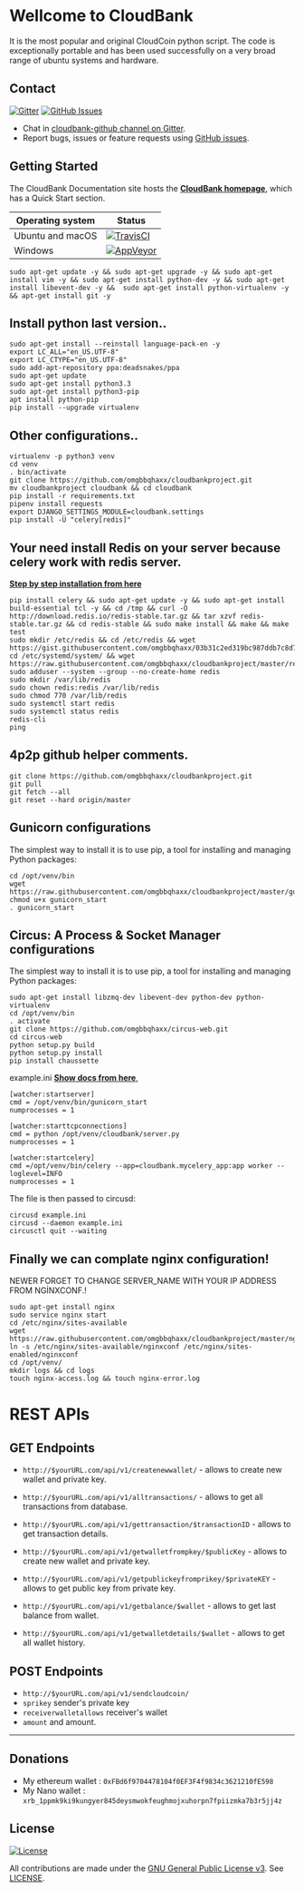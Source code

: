 # Wellcome to CloudBank

It is the most popular and original CloudCoin python script. The code is exceptionally portable and has been used successfully on a very broad range of ubuntu systems and hardware.

## Contact

[![Gitter](https://img.shields.io/gitter/room/nwjs/nw.js.svg)](https://gitter.im/cloudbank-github/)
[![GitHub Issues](https://img.shields.io/badge/open%20issues-0-yellow.svg)](https://github.com/omgbbqhaxx/CloudBank/issues)

- Chat in [cloudbank-github channel on Gitter](https://gitter.im/cloudbank-github).
- Report bugs, issues or feature requests using [GitHub issues](issues/new).



## Getting Started

The CloudBank Documentation site hosts the **[CloudBank homepage](http://cloudbankproject.com/)**, which
has a Quick Start section.

Operating system | Status
---------------- | ----------
Ubuntu and macOS | [![TravisCI](https://img.shields.io/badge/build-passing-brightgreen.svg)](https://travis-ci.org/cloudbank/cloudbank-github)
Windows          | [![AppVeyor](https://img.shields.io/badge/build-passing-brightgreen.svg)](https://ci.appveyor.com/project/cloudbank/cloudbank-github)


```shell
sudo apt-get update -y && sudo apt-get upgrade -y && sudo apt-get install vim -y && sudo apt-get install python-dev -y && sudo apt-get install libevent-dev -y &&  sudo apt-get install python-virtualenv -y && apt-get install git -y
```



## Install python last version..

```shell
sudo apt-get install --reinstall language-pack-en -y
export LC_ALL="en_US.UTF-8"
export LC_CTYPE="en_US.UTF-8"
sudo add-apt-repository ppa:deadsnakes/ppa
sudo apt-get update
sudo apt-get install python3.3
sudo apt-get install python3-pip
apt install python-pip
pip install --upgrade virtualenv
```

## Other configurations..

```shell
virtualenv -p python3 venv
cd venv
. bin/activate
git clone https://github.com/omgbbqhaxx/cloudbankproject.git
mv cloudbankproject cloudbank && cd cloudbank
pip install -r requirements.txt
pipenv install requests
export DJANGO_SETTINGS_MODULE=cloudbank.settings
pip install -U "celery[redis]"
```


## Your need install Redis on your server because celery work with redis server.
**[Step by step installation from here](https://www.digitalocean.com/community/tutorials/how-to-install-and-configure-redis-on-ubuntu-16-04)**

```shell
pip install celery && sudo apt-get update -y && sudo apt-get install build-essential tcl -y && cd /tmp && curl -O http://download.redis.io/redis-stable.tar.gz && tar xzvf redis-stable.tar.gz && cd redis-stable && sudo make install && make && make test
sudo mkdir /etc/redis && cd /etc/redis && wget https://gist.githubusercontent.com/omgbbqhaxx/03b31c2ed319bc987ddb7c8d77c33861/raw/d04c90c96e950c7fb2528774259c3843b20fb7a3/redis.conf
cd /etc/systemd/system/ && wget  https://raw.githubusercontent.com/omgbbqhaxx/cloudbankproject/master/redis.service
sudo adduser --system --group --no-create-home redis
sudo mkdir /var/lib/redis
sudo chown redis:redis /var/lib/redis
sudo chmod 770 /var/lib/redis
sudo systemctl start redis
sudo systemctl status redis
redis-cli
ping
```



## 4p2p github helper comments.
```shell
git clone https://github.com/omgbbqhaxx/cloudbankproject.git
git pull
git fetch --all
git reset --hard origin/master
```

## Gunicorn configurations
The simplest way to install it is to use pip, a tool for installing and managing Python packages:
```shell
cd /opt/venv/bin
wget https://raw.githubusercontent.com/omgbbqhaxx/cloudbankproject/master/gunicorn_start
chmod u+x gunicorn_start
. gunicorn_start
```

## Circus: A Process & Socket Manager configurations
The simplest way to install it is to use pip, a tool for installing and managing Python packages:
```shell
sudo apt-get install libzmq-dev libevent-dev python-dev python-virtualenv
cd /opt/venv/bin
. activate
git clone https://github.com/omgbbqhaxx/circus-web.git
cd circus-web
python setup.py build
python setup.py install
pip install chaussette
```



example.ini  **[Show docs from here](https://circus.readthedocs.io/en/latest/installation/)**,
```shell
[watcher:startserver]
cmd = /opt/venv/bin/gunicorn_start
numprocesses = 1

[watcher:starttcpconnections]
cmd = python /opt/venv/cloudbank/server.py
numprocesses = 1

[watcher:startcelery]
cmd =/opt/venv/bin/celery --app=cloudbank.mycelery_app:app worker --loglevel=INFO
numprocesses = 1
```



The file is then passed to circusd:
```shell
circusd example.ini
circusd --daemon example.ini
circusctl quit --waiting
```



## Finally we can complate nginx configuration!

NEWER FORGET TO CHANGE SERVER_NAME WITH YOUR IP ADDRESS FROM NGİNXCONF.!
```shell
sudo apt-get install nginx
sudo service nginx start
cd /etc/nginx/sites-available
wget https://raw.githubusercontent.com/omgbbqhaxx/cloudbankproject/master/nginxconf
ln -s /etc/nginx/sites-available/nginxconf /etc/nginx/sites-enabled/nginxconf
cd /opt/venv/
mkdir logs && cd logs
touch nginx-access.log && touch nginx-error.log
```


# REST APIs

## GET Endpoints
 * `http://$yourURL.com/api/v1/createnewwallet/` - allows to create new wallet and private key.

 * `http://$yourURL.com/api/v1/alltransactions/` - allows to get all transactions from database.

 * `http://$yourURL.com/api/v1/gettransaction/$transactionID` - allows to get transaction details.

 * `http://$yourURL.com/api/v1/getwalletfrompkey/$publicKey` - allows to create new wallet and private key.

 * `http://$yourURL.com/api/v1/getpublickeyfromprikey/$privateKEY` - allows to get public key from private key.

 * `http://$yourURL.com/api/v1/getbalance/$wallet` - allows to get last balance from wallet.

 *  `http://$yourURL.com/api/v1/getwalletdetails/$wallet` - allows to get all wallet history.





## POST Endpoints
  * `http://$yourURL.com/api/v1/sendcloudcoin/`
  * `sprikey` sender's private key
  * `receiverwalletallows`  receiver's wallet
  * `amount`  and amount.
  ___


## Donations
  * My ethereum wallet : `0xFBd6f9704478104f0EF3F4f9834c3621210fE598`
  * My Nano wallet : `xrb_1ppmk9ki9kungyer845deysmwokfeughmojxuhorpn7fpiizmka7b3r5jj4z`

## License

[![License](https://img.shields.io/github/license/ethereum/cpp-ethereum.svg)](LICENSE)

All contributions are made under the [GNU General Public License v3](https://www.gnu.org/licenses/gpl-3.0.en.html). See [LICENSE](LICENSE).
